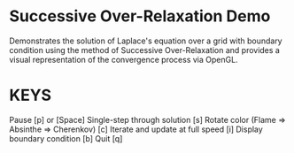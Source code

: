 Successive Over-Relaxation Demo
===============================

Demonstrates the solution of Laplace's equation over a grid with boundary
condition using the method of Successive Over-Relaxation and provides a
visual representation of the convergence process via OpenGL.


KEYS
====

Pause						[p] or [Space]
Single-step through solution			[s]
Rotate color (Flame => Absinthe => Cherenkov)	[c]
Iterate and update at full speed		[i]
Display boundary condition			[b]
Quit						[q]
